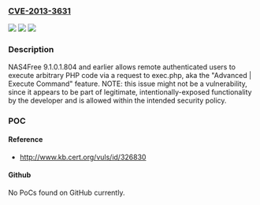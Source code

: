 ### [CVE-2013-3631](https://cve.mitre.org/cgi-bin/cvename.cgi?name=CVE-2013-3631)
![](https://img.shields.io/static/v1?label=Product&message=n%2Fa&color=blue)
![](https://img.shields.io/static/v1?label=Version&message=n%2Fa&color=blue)
![](https://img.shields.io/static/v1?label=Vulnerability&message=n%2Fa&color=brighgreen)

### Description

NAS4Free 9.1.0.1.804 and earlier allows remote authenticated users to execute arbitrary PHP code via a request to exec.php, aka the "Advanced | Execute Command" feature.  NOTE: this issue might not be a vulnerability, since it appears to be part of legitimate, intentionally-exposed functionality by the developer and is allowed within the intended security policy.

### POC

#### Reference
- http://www.kb.cert.org/vuls/id/326830

#### Github
No PoCs found on GitHub currently.

